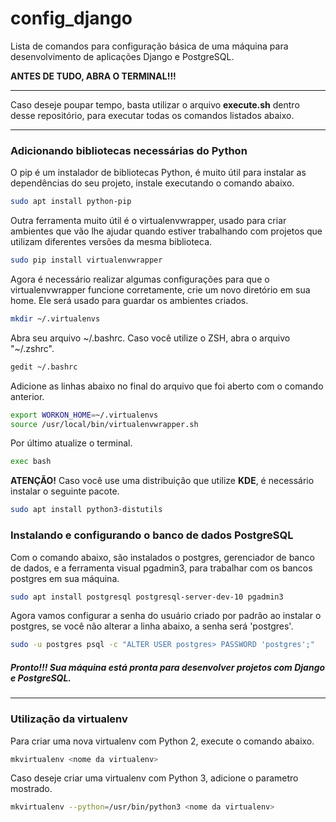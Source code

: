 # config_django
Lista de comandos para configuração básica de uma máquina para desenvolvimento de aplicações Django e PostgreSQL.

**ANTES DE TUDO, ABRA O TERMINAL!!!**

***

Caso deseje poupar tempo, basta utilizar o arquivo **execute.sh** dentro desse repositório, para executar todas os comandos listados abaixo.

***

### Adicionando bibliotecas necessárias do Python

O pip é um instalador de bibliotecas Python, é muito útil para instalar as dependências do seu projeto, instale executando o comando abaixo.

```sh
sudo apt install python-pip
```

Outra ferramenta muito útil é o virtualenvwrapper, usado para criar ambientes que vão lhe ajudar quando estiver trabalhando com projetos que utilizam diferentes versões da mesma biblioteca.

```sh
sudo pip install virtualenvwrapper
```

Agora é necessário realizar algumas configurações para que o virtualenvwrapper funcione corretamente, crie um novo diretório em sua home. Ele será usado para guardar os ambientes criados.

```sh
mkdir ~/.virtualenvs
```

Abra seu arquivo ~/.bashrc. Caso você utilize o ZSH, abra o arquivo "~/.zshrc".

```sh
gedit ~/.bashrc
```

Adicione as linhas abaixo no final do arquivo que foi aberto com o comando anterior.

```sh
export WORKON_HOME=~/.virtualenvs
source /usr/local/bin/virtualenvwrapper.sh
```

Por último atualize o terminal.

```sh
exec bash
```

**ATENÇÃO!** Caso você use uma distribuição que utilize **KDE**, é necessário instalar o seguinte pacote.

```sh
sudo apt install python3-distutils
```


### Instalando e configurando o banco de dados PostgreSQL

Com o comando abaixo, são instalados o postgres, gerenciador de banco de dados, e a ferramenta visual pgadmin3, para trabalhar com os bancos postgres em sua máquina.

```sh
sudo apt install postgresql postgresql-server-dev-10 pgadmin3
```

Agora vamos configurar a senha do usuário criado por padrão ao instalar o postgres,  se você não alterar a linha abaixo, a senha será 'postgres'.

```sh
sudo -u postgres psql -c "ALTER USER postgres> PASSWORD 'postgres';"
```

##### Pronto!!! Sua máquina está pronta para desenvolver projetos com Django e PostgreSQL.

***

### Utilização da virtualenv

Para criar uma nova virtualenv com Python 2, execute o comando abaixo.

```sh
mkvirtualenv <nome da virtualenv>
```

Caso deseje criar uma virtualenv com Python 3, adicione o parametro mostrado.

```sh
mkvirtualenv --python=/usr/bin/python3 <nome da virtualenv>
```
